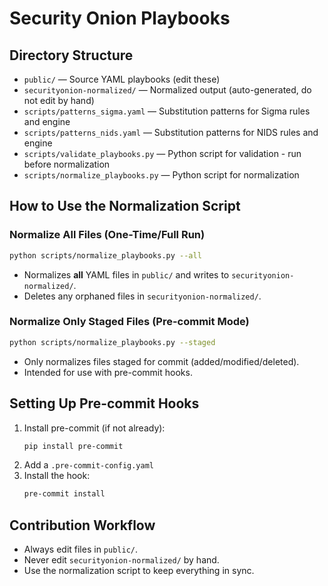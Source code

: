 # Security Onion Playbooks

## Directory Structure

- `public/` — Source YAML playbooks (edit these)
- `securityonion-normalized/` — Normalized output (auto-generated, do not edit by hand)
- `scripts/patterns_sigma.yaml` — Substitution patterns for Sigma rules and engine
- `scripts/patterns_nids.yaml` — Substitution patterns for NIDS rules and engine
- `scripts/validate_playbooks.py` — Python script for validation - run before normalization
- `scripts/normalize_playbooks.py` — Python script for normalization


## How to Use the Normalization Script

### Normalize All Files (One-Time/Full Run)
```bash
python scripts/normalize_playbooks.py --all
```
- Normalizes **all** YAML files in `public/` and writes to `securityonion-normalized/`.
- Deletes any orphaned files in `securityonion-normalized/`.

### Normalize Only Staged Files (Pre-commit Mode)
```bash
python scripts/normalize_playbooks.py --staged
```
- Only normalizes files staged for commit (added/modified/deleted).
- Intended for use with pre-commit hooks.

## Setting Up Pre-commit Hooks

1. Install pre-commit (if not already):
   ```bash
   pip install pre-commit
   ```
2. Add a `.pre-commit-config.yaml`
3. Install the hook:
   ```bash
   pre-commit install
   ```

## Contribution Workflow
- Always edit files in `public/`.
- Never edit `securityonion-normalized/` by hand.
- Use the normalization script to keep everything in sync.

